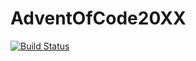 # AdventOfCode20XX

[![Build Status](https://github.com/nsgrantham/AdventOfCode20XX.jl/actions/workflows/CI.yml/badge.svg?branch=main)](https://github.com/nsgrantham/AdventOfCode20XX.jl/actions/workflows/CI.yml?query=branch%3Amain)
